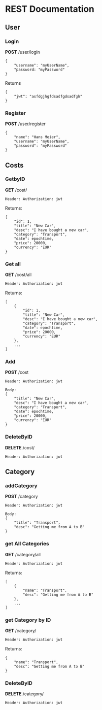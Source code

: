 # REST Documentation
## User
### Login
**POST**
/user/login
```
{
    "username": "myUserName",
    "password: "myPassword"
}
```
Returns
```
{
    "jwt": "asfdgjhgfdsadfgdsadfgh"
}
```
### Register
**POST**
/user/register
```
{
    "name": "Hans Meier",
    "username": "myUserName",
    "password": "myPassword"
}
```
## Costs
### GetbyID
**GET**
/cost/<id>
```
Header: Authorization: jwt
```
Returns:
```
{
    "id": 1,
    "title": "New Car",
    "desc": "I have bought a new car",
    "category": "Transport",
    "date": epochtime,
    "price": 20000,
    "currency": "EUR"
}
```
### Get all
**GET**
/cost/all
```
Header: Authorization: jwt
```
Returns:
```
[
    {
        "id": 1,
        "title": "New Car",
        "desc": "I have bought a new car",
        "category": "Transport",
        "date": epochtime,
        "price": 20000,
        "currency": "EUR"
    },
    ...
]
```
### Add
**POST**
/cost
```
Header: Authorization: jwt

Body:
{
    "title": "New Car",
    "desc": "I have bought a new car",
    "category": "Transport",
    "date": epochtime,
    "price": 20000,
    "currency": "EUR"
}
```
### DeleteByID
**DELETE**
/cost/<id>
```
Header: Authorization: jwt
```
## Category
### addCategory
**POST**
/category
```
Header: Authorization: jwt

Body:
{
    "title": "Transport",
    "desc": "Getting me from A to B"
}
```
### get All Categories
**GET**
/category/all
```
Header: Authorization: jwt
```
Returns:
```
[
    {
        "name": "Transport",
        "desc": "Getting me from A to B"
    },
    ...
]
```
### get Category by ID
**GET**
/category/<id>
```
Header: Authorization: jwt
```
Returns:
```
{
    "name": "Transport",
    "desc": "Getting me from A to B"
}
```
### DeleteByID
**DELETE**
/category/<id>
```
Header: Authorization: jwt
```